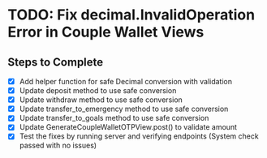 # TODO: Fix decimal.InvalidOperation Error in Couple Wallet Views

## Steps to Complete
- [x] Add helper function for safe Decimal conversion with validation
- [x] Update deposit method to use safe conversion
- [x] Update withdraw method to use safe conversion
- [x] Update transfer_to_emergency method to use safe conversion
- [x] Update transfer_to_goals method to use safe conversion
- [x] Update GenerateCoupleWalletOTPView.post() to validate amount
- [x] Test the fixes by running server and verifying endpoints (System check passed with no issues)
